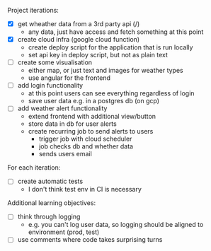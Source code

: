 Project iterations:
- [x] get wheather data from a 3rd party api (/)
    - any data, just have access and fetch something at this point
- [x] create cloud infra (google cloud function)
    - create deploy script for the application that is run locally
    - set api key in deploy script, but not as plain text
- [ ] create some visualisation
    - either map, or just text and images for weather types
    - use angular for the frontend
- [ ] add login functionality
    - at this point users can see everything regardless of login
    - save user data e.g. in a postgres db (on gcp)
- [ ] add weather alert functionality
    - extend frontend with additional view/button
    - store data in db for user alerts
    - create recurring job to send alerts to users
        - trigger job with cloud scheduler
        - job checks db and whether data
        - sends users email

For each iteration:
- [ ] create automatic tests
    - I don't think test env in CI is necessary

Additional learning objectives:
- [ ] think through logging
    - e.g. you can't log user data, so logging should be aligned to environment (prod, test)
- [ ] use comments where code takes surprising turns